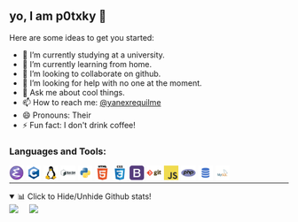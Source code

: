 ## yo, I am p0txky 👾

Here are some ideas to get you started:

- 🔭 I’m currently studying at a university.
- 🌱 I’m currently learning from home.
- 👯 I’m looking to collaborate on github.
- 🤔 I’m looking for help with no one at the moment.
- 💬 Ask me about cool things.
- 📫 How to reach me: [@yanexrequilme](https://twitter.com/yanexrequilme)
- 😄 Pronouns: Their
- ⚡ Fun fact: I don't drink coffee!

### Languages and Tools:

<img style="padding-right:5px;" align="left" alt="Linux" width="26px" src="https://raw.githubusercontent.com/github/explore/80688e429a7d4ef2fca1e82350fe8e3517d3494d/topics/emacs/emacs.png">
<img style="padding-right:5px;" align="left" alt="C program" width="26px" src="https://raw.githubusercontent.com/github/explore/80688e429a7d4ef2fca1e82350fe8e3517d3494d/topics/c/c.png">
<img style="padding-right:5px;" align="left" alt="Linux" width="26px" src="https://raw.githubusercontent.com/github/explore/80688e429a7d4ef2fca1e82350fe8e3517d3494d/topics/linux/linux.png">
<img style="padding-right:5px;" align="left" alt="BASH" width="26px" src="https://raw.githubusercontent.com/github/explore/80688e429a7d4ef2fca1e82350fe8e3517d3494d/topics/bash/bash.png">
<img style="padding-right:5px;" align="left" alt="pYtH0n" width="26px" src="https://raw.githubusercontent.com/github/explore/80688e429a7d4ef2fca1e82350fe8e3517d3494d/topics/python/python.png">
<img style="padding-right:5px;" align="left" alt="HtMl" width="26px" src="https://raw.githubusercontent.com/github/explore/80688e429a7d4ef2fca1e82350fe8e3517d3494d/topics/html/html.png">
<img style="padding-right:5px;" align="left" alt="Css" width="26px" src="https://raw.githubusercontent.com/github/explore/80688e429a7d4ef2fca1e82350fe8e3517d3494d/topics/css/css.png">
<img style="padding-right:5px;" align="left" alt="Bootstrap" width="26px" src="https://raw.githubusercontent.com/github/explore/80688e429a7d4ef2fca1e82350fe8e3517d3494d/topics/bootstrap/bootstrap.png">
<img style="padding-right:5px;" align="left" alt="Git" width="26px" src="https://raw.githubusercontent.com/github/explore/80688e429a7d4ef2fca1e82350fe8e3517d3494d/topics/git/git.png">
<img style="padding-right:5px;" align="left" alt="Js" width="26px" src="https://raw.githubusercontent.com/github/explore/80688e429a7d4ef2fca1e82350fe8e3517d3494d/topics/javascript/javascript.png">
<img style="padding-right:5px;" align="left" alt="Php" width="26px" src="https://raw.githubusercontent.com/github/explore/ccc16358ac4530c6a69b1b80c7223cd2744dea83/topics/php/php.png">
<img style="padding-right:5px;" align="left" alt="Sql" width="26px" src="https://raw.githubusercontent.com/github/explore/80688e429a7d4ef2fca1e82350fe8e3517d3494d/topics/sql/sql.png">
<img align="left" alt="MySQL" width="26px" src="https://raw.githubusercontent.com/github/explore/80688e429a7d4ef2fca1e82350fe8e3517d3494d/topics/mysql/mysql.png">
<br>
<hr>
<details open>
  <summary> 📊 Click to Hide/Unhide Github stats!</summary>
   <img src="https://github-readme-stats.vercel.app/api?username=p0txky&&show_icons=true&theme=onedark&border_radius=25px&include_all_commits=1">
   <img style="float:left;padding-right:20px;" src="https://github-readme-stats.vercel.app/api/top-langs/?username=p0txky&layout=compact&border_radius=25px&theme=onedark">
</details

